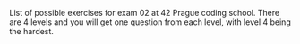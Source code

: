 List of possible exercises for exam 02 at 42 Prague coding school.
There are 4 levels and you will get one question from each level, with level 4 being the hardest.
